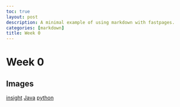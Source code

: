 ```yaml
---
toc: true
layout: post
description: A minimal example of using markdown with fastpages.
categories: [markdown]
title: Week 0
---
```

# Week 0

## Images
[insight](https://github.com/Reem57/blog_new/pulse)
[Java](https://user-images.githubusercontent.com/89223508/185981250-4263c8db-ae2f-4cff-b4e3-5103907cc932.png)
[python](https://user-images.githubusercontent.com/89223508/185979621-a8d0ccc9-08f5-468a-8cde-b8d876f281fe.png)
